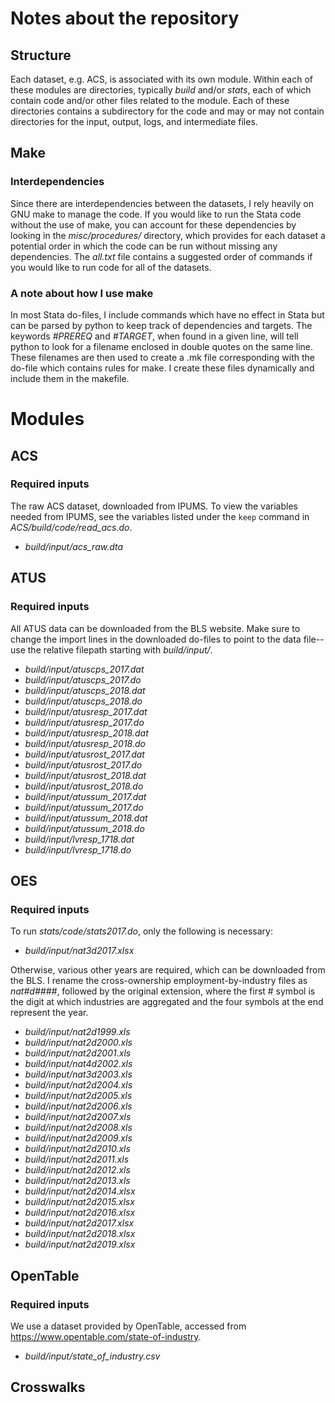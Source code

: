 # Notes about the repository

## Structure
Each dataset, e.g. ACS, is associated with its own module.
Within each of these modules are directories, typically
*build* and/or *stats*, each of which contain code and/or other files related to the module. Each of these directories contains
a subdirectory for the code and may or may not contain
directories for the input, output, logs, and intermediate files.

## Make

### Interdependencies
Since there are interdependencies between the datasets, I rely heavily on GNU make to manage the code. If you would like to run the Stata code without the use of make, you can account for these dependencies by looking in the *misc/procedures/* directory, which provides for each dataset a potential order in which the code can be run without missing any dependencies. The *all.txt* file contains a suggested order of commands if you would like to run code for all of the datasets.

### A note about how I use make
In most Stata do-files, I include commands which have no effect in Stata but can be parsed by python to keep track of dependencies and targets. The keywords *#PREREQ* and *#TARGET*,
when found in a given line, will tell python to look for a filename enclosed in double quotes on the same line. These filenames are then used to create a .mk file corresponding with the do-file which contains rules for make. I create these files dynamically and include them in the makefile.

# Modules

## ACS

### Required inputs
The raw ACS dataset, downloaded from IPUMS. To view the variables needed from IPUMS, see the variables listed under the `keep` command in *ACS/build/code/read_acs.do*.

* *build/input/acs_raw.dta*

## ATUS

### Required inputs
All ATUS data can be downloaded from the BLS website. Make sure to change the import lines in the downloaded do-files to point to the data file--use the relative filepath starting with *build/input/*.

* *build/input/atuscps_2017.dat*
* *build/input/atuscps_2017.do*
* *build/input/atuscps_2018.dat*
* *build/input/atuscps_2018.do*
* *build/input/atusresp_2017.dat*
* *build/input/atusresp_2017.do*
* *build/input/atusresp_2018.dat*
* *build/input/atusresp_2018.do*
* *build/input/atusrost_2017.dat*
* *build/input/atusrost_2017.do*
* *build/input/atusrost_2018.dat*
* *build/input/atusrost_2018.do*
* *build/input/atussum_2017.dat*
* *build/input/atussum_2017.do*
* *build/input/atussum_2018.dat*
* *build/input/atussum_2018.do*
* *build/input/lvresp_1718.dat*
* *build/input/lvresp_1718.do*

## OES
### Required inputs
To run *stats/code/stats2017.do*, only the following is necessary:

* *build/input/nat3d2017.xlsx*

Otherwise, various other years are required, which can be downloaded from the BLS. I rename the cross-ownership employment-by-industry files as *nat#d####*, followed by the original extension, where the first \# symbol is the digit at which industries are aggregated and the four symbols at the end represent the year.

* *build/input/nat2d1999.xls*
* *build/input/nat2d2000.xls*
* *build/input/nat2d2001.xls*
* *build/input/nat4d2002.xls*
* *build/input/nat3d2003.xls*
* *build/input/nat2d2004.xls*
* *build/input/nat2d2005.xls*
* *build/input/nat2d2006.xls*
* *build/input/nat2d2007.xls*
* *build/input/nat2d2008.xls*
* *build/input/nat2d2009.xls*
* *build/input/nat2d2010.xls*
* *build/input/nat2d2011.xls*
* *build/input/nat2d2012.xls*
* *build/input/nat2d2013.xls*
* *build/input/nat2d2014.xlsx*
* *build/input/nat2d2015.xlsx*
* *build/input/nat2d2016.xlsx*
* *build/input/nat2d2017.xlsx*
* *build/input/nat2d2018.xlsx*
* *build/input/nat2d2019.xlsx*

## OpenTable

### Required inputs
We use a dataset provided by OpenTable, accessed from <https://www.opentable.com/state-of-industry>.

* *build/input/state_of_industry.csv*

## Crosswalks
